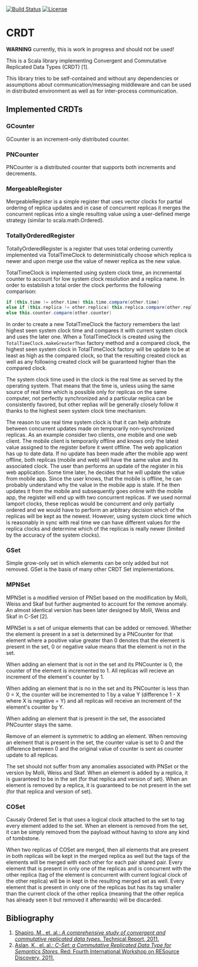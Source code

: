 [![Build Status](https://travis-ci.org/AurelPaulovic/crdt.svg?branch=develop)](https://travis-ci.org/AurelPaulovic/crdt)
[![License](http://img.shields.io/badge/license-Apache%202.0-brightgreen.svg)](https://github.com/AurelPaulovic/crdt/blob/master/LICENSE)

# CRDT #
**WARNING** currently, this is work in progress and should not be used!

This is a Scala library implementing Convergent and Commutative Replicated Data Types (CRDT) [1].

This library tries to be self-contained and without any dependencies or assumptions about communication/messaging middleware and can be used in distributed environment as well as for inter-process communication.

## Implemented CRDTs ##
### GCounter ###
GCounter is an increment-only distributed counter.

### PNCounter ###
PNCounter is a distributed counter that supports both increments and decrements.

### MergeableRegister ###
MergeableRegister is a simple register that uses vector clocks for partial ordering of replica updates and in case of concurrent replicas it merges the concurrent replicas into a single resulting value using a user-defined merge strategy (similar to scala.math.Ordered).

### TotallyOrderedRegister ###
TotallyOrderedRegister is a register that uses total ordering currently implemented via TotalTimeClock to deterministically choose which replica is newer and upon merge use the value of newer replica as the new value.

TotalTimeClock is implemented using system clock time, an incremental counter to account for low system clock resolution and a replica name. In order to estabilish a total order the clock performs the following comparison:
```scala
if (this.time != other.time) this.time.compare(other.time)
else if (this.replica != other.replica) this.replica.compare(other.replica)
else this.counter.compare(other.counter)  
```
In order to create a new TotalTimeClock the factory remembers the last highest seen system clock time and compares it with current system clock and uses the later one. When a TotalTimeClock is created using the `TotalTimeClock.makeGreaterThan` factory method and a compared clock, the highest seen system clock in TotalTimeClock factory will be update to be at least as high as the compared clock, so that the resulting created clock as well as any following created clock will be guaranteed higher than the compared clock. 

The system clock time used in the clock is the real time as served by the operating system. That means that the time is, unless using the same source of real time which is possible only for replicas on the same computer, not perfectly synchronized and a particular replica can be consistently favored, but other replias will be generally closely follow it thanks to the highest seen system clock time mechanism.

The reason to use real time system clock is that it can help arbitrate between concurrent updates made on temporarily non-synchronized replicas. As an example consider two clients, one mobile and one web client. The mobile client is temporarily offline and knows only the latest value assigned to the register before it went offline. The web application has up to date data. If no update has been made after the mobile app went offline, both replicas (mobile and web) will have the same value and its associated clock. The user than performs an update of the register in his web application. Some time later, he decides that he will update the value from mobile app. Since the user knows, that the mobile is offline, he can probably understand why the value in the mobile app is stale. If he then updates it from the mobile and subsequently goes online with the mobile app, the register will end up with two concurrent replicas. If we used normal lamport clocks, these replicas would be concurrent and only partially ordered and we would have to perform an arbitrary decision which of the replicas will be kept as the newest. However, using system clock time which is reasonably in sync with real time we can have different values for the replica clocks and determine which of the replicas is really newer (limited by the accuracy of the system clocks). 

### GSet ###
Simple grow-only set in which elements can be only added but not removed. GSet is the basis of many other CRDT Set implementations.

### MPNSet ###
MPNSet is a modified version of PNSet based on the modification by Molli, Weiss and Skaf but further augmented to account for the remove anomaly. An almost identical version has been later designed by Molli, Weiss and Skaf in C-Set [2].

MPNSet is a set of unique elements that can be added or removed. Whether the element is present in a set is determined by a PNCounter for that element where a positive value greater than 0 denotes that the element is present in the set, 0 or negative value means that the element is not in the set.

When adding an element that is not in the set and its PNCounter is 0, the counter of the element is incremented to 1. All replicas will recieve an increment of the element's counter by 1. 

When adding an element that is no in the set and its PNCounter is less than 0 = X, the counter will be incremented to 1 by a value Y (difference 1 - X where X is negative = Y) and all replicas will receive an increment of the element's counter by Y.

When adding an element that is present in the set, the associated PNCounter stays the same.

Remove of an element is symmetric to adding an element. When removing an element that is present in the set, the counter value is set to 0 and the difference between 0 and the original value of counter is sent as counter update to all replicas.

The set should not suffer from any anomalies associated with PNSet or the version by Molli, Weiss and Skaf. When an element is added by a replica, it is guaranteed to be in the set (for that replica and version of set). When an element is removed by a replica, it is guaranteed to be not present in the set (for that replica and version of set).

### COSet ###
Causaly Ordered Set is that uses a logical clock attached to the set to tag every element added to the set. When an element is removed from the set, it can be simply removed from the payload without having to store any kind of tombstone.

When two replicas of COSet are merged, then all elements that are present in both replicas will be kept in the merged replica as well but the tags of the elements will be merged with each other for each pair shared pair. Every element that is present in only one of the replicas and is concurrent with the other replica (tag of the element is concurrent with current logical clock of the other replica) will be in kept in the resulting merged set as well. Every element that is present in only one of the replicas but has its tag smaller than the current clock of the other replica (meaning that the other replica has already seen it but removed it afterwards) will be discarded.
 
## Bibliography ##
1. [Shapiro, M., et. al.: *A comprehensive study of convergent and commutative replicated data types.* Technical Report, 2011.](http://pagesperso-systeme.lip6.fr/Marc.Shapiro/papers/Comprehensive-CRDTs-RR7506-2011-01.pdf)
2. [Aslan, K., el. al.: *C-Set: a Commutative Replicated Data Type for Semantics Stores.* Red: Fourth International Workshop on RESource Discovery, 2011.](http://hal.inria.fr/docs/00/59/45/90/PDF/main.pdf)

